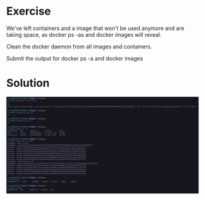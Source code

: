 # Exercise
We've left containers and a image that won't be used anymore and are taking space, as docker ps -as and docker images will reveal.

Clean the docker daemon from all images and containers.

Submit the output for docker ps -a and docker images

# Solution
![Clean up images and containers](images/excercise1-2.PNG)